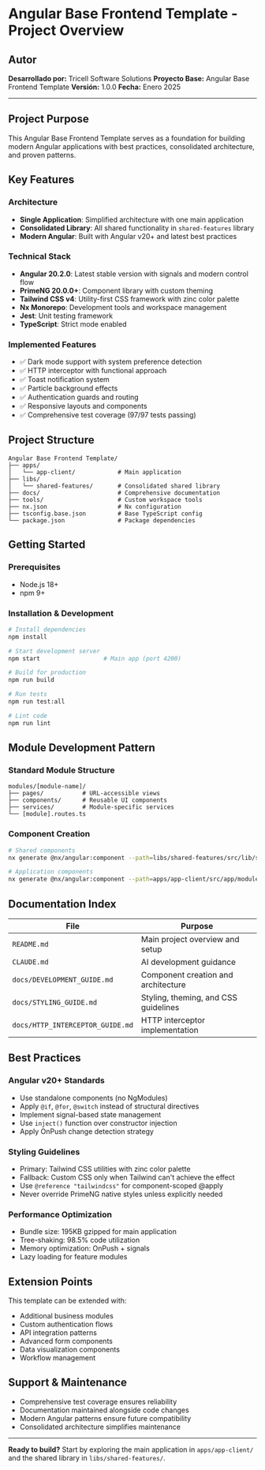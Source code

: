 # Angular Base Frontend Template - Project Overview

## Autor

**Desarrollado por:** Tricell Software Solutions
**Proyecto Base:** Angular Base Frontend Template
**Versión:** 1.0.0
**Fecha:** Enero 2025

---

## Project Purpose

This Angular Base Frontend Template serves as a foundation for building modern Angular applications with best practices, consolidated architecture, and proven patterns.

## Key Features

### Architecture
- **Single Application**: Simplified architecture with one main application
- **Consolidated Library**: All shared functionality in `shared-features` library
- **Modern Angular**: Built with Angular v20+ and latest best practices

### Technical Stack
- **Angular 20.2.0**: Latest stable version with signals and modern control flow
- **PrimeNG 20.0.0+**: Component library with custom theming
- **Tailwind CSS v4**: Utility-first CSS framework with zinc color palette
- **Nx Monorepo**: Development tools and workspace management
- **Jest**: Unit testing framework
- **TypeScript**: Strict mode enabled

### Implemented Features
- ✅ Dark mode support with system preference detection
- ✅ HTTP interceptor with functional approach
- ✅ Toast notification system
- ✅ Particle background effects
- ✅ Authentication guards and routing
- ✅ Responsive layouts and components
- ✅ Comprehensive test coverage (97/97 tests passing)

## Project Structure

```
Angular Base Frontend Template/
├── apps/
│   └── app-client/            # Main application
├── libs/
│   └── shared-features/       # Consolidated shared library
├── docs/                      # Comprehensive documentation
├── tools/                     # Custom workspace tools
├── nx.json                    # Nx configuration
├── tsconfig.base.json         # Base TypeScript config
└── package.json               # Package dependencies
```

## Getting Started

### Prerequisites
- Node.js 18+
- npm 9+

### Installation & Development
```bash
# Install dependencies
npm install

# Start development server
npm start                  # Main app (port 4200)

# Build for production
npm run build

# Run tests
npm run test:all

# Lint code
npm run lint
```

## Module Development Pattern

### Standard Module Structure
```
modules/[module-name]/
├── pages/           # URL-accessible views
├── components/      # Reusable UI components
├── services/        # Module-specific services
└── [module].routes.ts
```

### Component Creation
```bash
# Shared components
nx generate @nx/angular:component --path=libs/shared-features/src/lib/shared/components/<name>

# Application components
nx generate @nx/angular:component --path=apps/app-client/src/app/modules/<module>/components/<name>
```

## Documentation Index

| File | Purpose |
|------|---------|
| `README.md` | Main project overview and setup |
| `CLAUDE.md` | AI development guidance |
| `docs/DEVELOPMENT_GUIDE.md` | Component creation and architecture |
| `docs/STYLING_GUIDE.md` | Styling, theming, and CSS guidelines |
| `docs/HTTP_INTERCEPTOR_GUIDE.md` | HTTP interceptor implementation |

## Best Practices

### Angular v20+ Standards
- Use standalone components (no NgModules)
- Apply `@if`, `@for`, `@switch` instead of structural directives
- Implement signal-based state management
- Use `inject()` function over constructor injection
- Apply OnPush change detection strategy

### Styling Guidelines
- Primary: Tailwind CSS utilities with zinc color palette
- Fallback: Custom CSS only when Tailwind can't achieve the effect
- Use `@reference "tailwindcss"` for component-scoped @apply
- Never override PrimeNG native styles unless explicitly needed

### Performance Optimization
- Bundle size: 195KB gzipped for main application
- Tree-shaking: 98.5% code utilization
- Memory optimization: OnPush + signals
- Lazy loading for feature modules

## Extension Points

This template can be extended with:
- Additional business modules
- Custom authentication flows
- API integration patterns
- Advanced form components
- Data visualization components
- Workflow management

## Support & Maintenance

- Comprehensive test coverage ensures reliability
- Documentation maintained alongside code changes
- Modern Angular patterns ensure future compatibility
- Consolidated architecture simplifies maintenance

---

**Ready to build?** Start by exploring the main application in `apps/app-client/` and the shared library in `libs/shared-features/`.